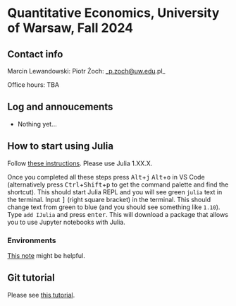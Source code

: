 # Quantitative Economics, University of Warsaw, Fall 2024 
## Contact info
Marcin Lewandowski: 
Piotr Żoch: _p.zoch@uw.edu.pl_

Office hours: TBA

## Log and annoucements 

+ Nothing yet... 

## How to start using Julia
Follow [these instructions](https://code.visualstudio.com/docs/languages/julia). Please use Julia 1.XX.X.

Once you completed all these steps press <kbd>Alt</kbd>+<kbd>j</kbd> <kbd>Alt</kbd>+<kbd>o</kbd> in VS Code (alternatively press <kbd>Ctrl</kbd>+<kbd>Shift</kbd>+<kbd>p</kbd> to get the command palette and find the shortcut). This should start Julia REPL and you will see green `julia` text in the terminal. Input <kbd>]</kbd> (right square bracket) in the terminal. This should change text from green to blue (and you should see something like `1.10`). Type `add IJulia` and press <kbd>enter</kbd>. This will download a package that allows you to use Jupyter notebooks with Julia.

### Environments
[This note](https://jkrumbiegel.com/pages/2022-08-26-pkg-introduction/) might be helpful.

## Git tutorial 
Please see [this tutorial](https://swcarpentry.github.io/git-novice/).   
